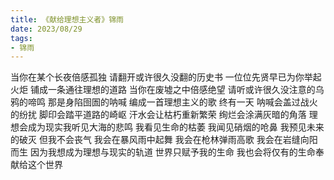 ```yaml
---
title: 《献给理想主义者》锦雨
date: 2023/08/29
tags:
- 锦雨
---
```

当你在某个长夜倍感孤独
请翻开或许很久没翻的历史书
一位位先贤早已为你举起火炬
铺成一条通往理想的道路
当你在废墟之中倍感绝望
请听或许很久没注意的乌鸦的啼鸣
那是身陷囹圄的呐喊
编成一首理想主义的歌
终有一天
呐喊会盖过战火的纷扰
脚印会踏平道路的崎岖
汗水会让枯朽重新繁荣
绚烂会涂满灰暗的角落
理想会成为现实我听见大海的悲鸣
我看见生命的枯萎
我闻见硝烟的呛鼻
我预见未来的破灭
但我不会丧气
我会在暴风雨中起舞
我会在枪林弹雨高歌
我会在岩缝向阳而生
因为我想成为理想与现实的轨道
世界只赋予我的生命
我也会将仅有的生命奉献给这个世界
